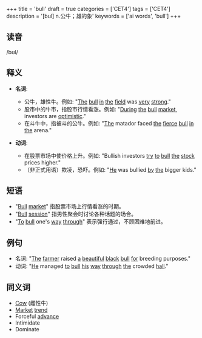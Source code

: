 +++
title = 'bull'
draft = true
categories = ['CET4']
tags = ['CET4']
description = '[bul] n.公牛；雄的象'
keywords = ['ai words', 'bull']
+++

## 读音
/bʊl/

## 释义
- **名词**:
  - 公牛，雄性牛。例如: "[The](/zh/post/the/) [bull](/zh/post/bull/) [in](/zh/post/in/) [the](/zh/post/the/) [field](/zh/post/field/) was [very](/zh/post/very/) [strong](/zh/post/strong/)."
  - 股市中的牛市，指股市行情看涨。例如: "[During](/zh/post/during/) [the](/zh/post/the/) [bull](/zh/post/bull/) [market](/zh/post/market/), investors are [optimistic](/zh/post/optimistic/)."
  - 在斗牛中，指被斗的公牛。例如: "[The](/zh/post/the/) matador faced [the](/zh/post/the/) [fierce](/zh/post/fierce/) [bull](/zh/post/bull/) [in](/zh/post/in/) [the](/zh/post/the/) arena."

- **动词**:
  - 在股票市场中使价格上升。例如: "Bullish investors [try](/zh/post/try/) [to](/zh/post/to/) [bull](/zh/post/bull/) [the](/zh/post/the/) [stock](/zh/post/stock/) prices higher."
  - （非正式用语）欺凌，恐吓。例如: "[He](/zh/post/he/) was bullied [by](/zh/post/by/) [the](/zh/post/the/) bigger kids."

## 短语
- "[Bull](/zh/post/bull/) [market](/zh/post/market/)" 指股票市场上行情看涨的时期。
- "[Bull](/zh/post/bull/) [session](/zh/post/session/)" 指男性聚会时讨论各种话题的场合。
- "[To](/zh/post/to/) [bull](/zh/post/bull/) one's [way](/zh/post/way/) [through](/zh/post/through/)" 表示强行通过，不顾困难地前进。

## 例句
- 名词: "[The](/zh/post/the/) [farmer](/zh/post/farmer/) raised [a](/zh/post/a/) [beautiful](/zh/post/beautiful/) [black](/zh/post/black/) [bull](/zh/post/bull/) [for](/zh/post/for/) breeding purposes."
- 动词: "[He](/zh/post/he/) managed [to](/zh/post/to/) [bull](/zh/post/bull/) [his](/zh/post/his/) [way](/zh/post/way/) [through](/zh/post/through/) [the](/zh/post/the/) crowded [hall](/zh/post/hall/)."

## 同义词
- [Cow](/zh/post/cow/) (雌性牛)
- [Market](/zh/post/market/) [trend](/zh/post/trend/)
- Forceful [advance](/zh/post/advance/)
- Intimidate
- Dominate
